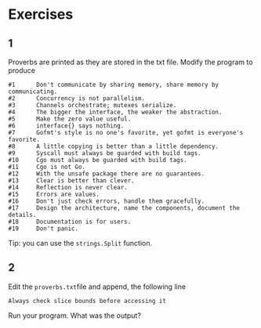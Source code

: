 # Exercises

## 1 
Proverbs are printed as they are stored in the txt file.
Modify the program to produce
```
#1      Don't communicate by sharing memory, share memory by communicating. 
#2      Concurrency is not parallelism. 
#3      Channels orchestrate; mutexes serialize. 
#4      The bigger the interface, the weaker the abstraction. 
#5      Make the zero value useful. 
#6      interface{} says nothing. 
#7      Gofmt's style is no one's favorite, yet gofmt is everyone's favorite. 
#8      A little copying is better than a little dependency. 
#9      Syscall must always be guarded with build tags. 
#10     Cgo must always be guarded with build tags. 
#11     Cgo is not Go. 
#12     With the unsafe package there are no guarantees. 
#13     Clear is better than clever. 
#14     Reflection is never clear. 
#15     Errors are values. 
#16     Don't just check errors, handle them gracefully. 
#17     Design the architecture, name the components, document the details. 
#18     Documentation is for users. 
#19     Don't panic.
```
Tip: you can use the `strings.Split` function.

## 2
Edit the `proverbs.txt`file and append, the following line
```
Always check slice bounds before accessing it
```

Run your program.
What was the output?

